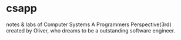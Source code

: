 # csapp
notes &amp; labs of Computer Systems A Programmers Perspective(3rd)
created by Oliver, who dreams to be a outstanding software engineer.
